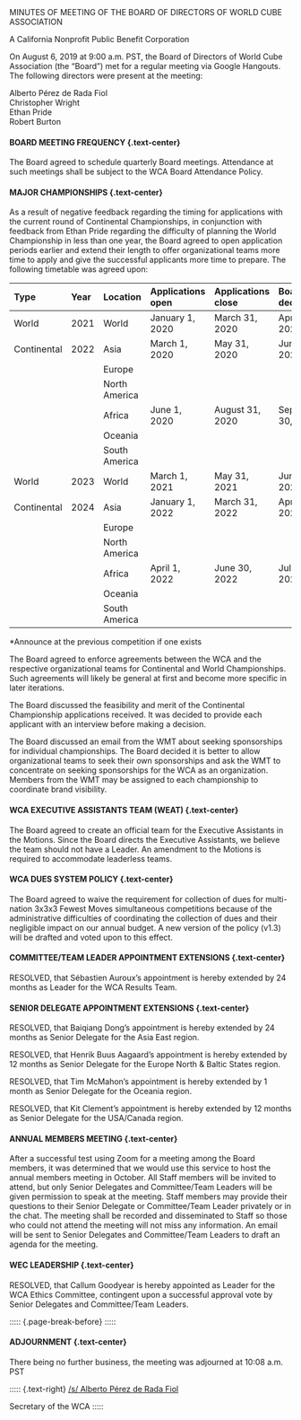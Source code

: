 <div class="text-center">
MINUTES OF MEETING OF THE BOARD OF DIRECTORS OF WORLD CUBE ASSOCIATION

A California Nonprofit Public Benefit Corporation
</div>

On August 6, 2019 at 9:00 a.m. PST, the Board of Directors of World Cube Association (the “Board”) met for a regular meeting via Google Hangouts. The following directors were present at the meeting:

<div class="text-center">
Alberto Pérez de Rada Fiol <br>
Christopher Wright <br>
Ethan Pride <br>
Robert Burton <br>
</div>

#### **BOARD MEETING FREQUENCY** {.text-center}

The Board agreed to schedule quarterly Board meetings. Attendance at such meetings shall be subject to the WCA Board Attendance Policy.

#### **MAJOR CHAMPIONSHIPS** {.text-center}

As a result of negative feedback regarding the timing for applications with the current round of Continental Championships, in conjunction with feedback from Ethan Pride regarding the difficulty of planning the World Championship in less than one year, the Board agreed to open application periods earlier and extend their length to offer organizational teams more time to apply and give the successful applicants more time to prepare. The following timetable was agreed upon:

| Type | Year | Location | Applications open | Applications close | Board decision |
| :---- | :-- | :-------- | :------ | :------ | :----- |
| World | 2021 | World | January 1, 2020 | March 31, 2020 | April 30, 2020 |
| Continental | 2022 | Asia | March 1, 2020 | May 31, 2020 | June 30, 2020* |
| | | Europe | | | |
| | | North America | | | |
| | | Africa | June 1, 2020 | August 31, 2020 | September 30, 2020* |
| | | Oceania | | | |
| | | South America | | | |
| World | 2023 | World | March 1, 2021 | May 31, 2021 | June 30, 2021* |
| Continental | 2024 | Asia | January 1, 2022 | March 31, 2022 | April 30, 2022* |
| | | Europe | | | |
| | | North America | | | |
| | | Africa | April 1, 2022 | June 30, 2022 | July 31, 2022* |
| | | Oceania | | | |
| | | South America | | | |

*Announce at the previous competition if one exists

The Board agreed to enforce agreements between the WCA and the respective organizational teams for Continental and World Championships. Such agreements will likely be general at first and become more specific in later iterations.

The Board discussed the feasibility and merit of the Continental Championship applications received. It was decided to provide each applicant with an interview before making a decision.

The Board discussed an email from the WMT about seeking sponsorships for individual championships. The Board decided it is better to allow organizational teams to seek their own sponsorships and ask the WMT to concentrate on seeking sponsorships for the WCA as an organization. Members from the WMT may be assigned to each championship to coordinate brand visibility.

#### **WCA EXECUTIVE ASSISTANTS TEAM (WEAT)** {.text-center}

The Board agreed to create an official team for the Executive Assistants in the Motions. Since the Board directs the Executive Assistants, we believe the team should not have a Leader. An amendment to the Motions is required to accommodate leaderless teams.

#### **WCA DUES SYSTEM POLICY** {.text-center}

The Board agreed to waive the requirement for collection of dues for multi-nation 3x3x3 Fewest Moves simultaneous competitions because of the administrative difficulties of coordinating the collection of dues and their negligible impact on our annual budget. A new version of the policy (v1.3) will be drafted and voted upon to this effect.

#### **COMMITTEE/TEAM LEADER APPOINTMENT EXTENSIONS** {.text-center}

RESOLVED, that Sébastien Auroux’s appointment is hereby extended by 24 months as Leader for the WCA Results Team.

#### **SENIOR DELEGATE APPOINTMENT EXTENSIONS** {.text-center}

RESOLVED, that Baiqiang Dong’s appointment is hereby extended by 24 months as Senior Delegate for the Asia East region.

RESOLVED, that Henrik Buus Aagaard’s appointment is hereby extended by 12 months as Senior Delegate for the Europe North & Baltic States region.

RESOLVED, that Tim McMahon’s appointment is hereby extended by 1 month as Senior Delegate for the Oceania region.

RESOLVED, that Kit Clement’s appointment is hereby extended by 12 months as Senior Delegate for the USA/Canada region.

#### **ANNUAL MEMBERS MEETING** {.text-center}

After a successful test using Zoom for a meeting among the Board members, it was determined that we would use this service to host the annual members meeting in October. All Staff members will be invited to attend, but only Senior Delegates and Committee/Team Leaders will be given permission to speak at the meeting. Staff members may provide their questions to their Senior Delegate or Committee/Team Leader privately or in the chat. The meeting shall be recorded and disseminated to Staff so those who could not attend the meeting will not miss any information. An email will be sent to Senior Delegates and Committee/Team Leaders to draft an agenda for the meeting.

#### **WEC LEADERSHIP** {.text-center}

RESOLVED, that Callum Goodyear is hereby appointed as Leader for the WCA Ethics Committee, contingent upon a successful approval vote by Senior Delegates and Committee/Team Leaders.

::::: {.page-break-before}
:::::

#### **ADJOURNMENT** {.text-center}

There being no further business, the meeting was adjourned at 10:08 a.m. PST

::::: {.text-right}
<u>/s/ Alberto Pérez de Rada Fiol</u>

Secretary of the WCA
:::::
